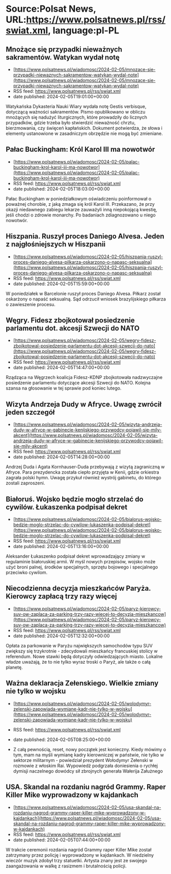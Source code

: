 # Source:Polsat News, URL:https://www.polsatnews.pl/rss/swiat.xml, language:pl-PL

## Mnożące się przypadki nieważnych sakramentów. Watykan wydał notę
 - [https://www.polsatnews.pl/wiadomosc/2024-02-05/mnozace-sie-przypadki-niewaznych-sakramentow-watykan-wydal-note](https://www.polsatnews.pl/wiadomosc/2024-02-05/mnozace-sie-przypadki-niewaznych-sakramentow-watykan-wydal-note)
 - RSS feed: https://www.polsatnews.pl/rss/swiat.xml
 - date published: 2024-02-05T19:01:00+00:00

Watykańska Dykasteria Nauki Wiary wydała notę Gestis verbisque, dotyczącą ważności sakramentów. Pismo opublikowano w obliczu mnożących się nadużyć liturgicznych, które prowadziły do licznych przypadków, gdzie trzeba było stwierdzić nieważność chrztu, bierzmowania, czy święceń kapłańskich. Dokument potwierdza, że słowa i elementy ustanowione w zasadniczym obrzędzie nie mogą być zmieniane.

## Pałac Buckingham: Król Karol III ma nowotwór
 - [https://www.polsatnews.pl/wiadomosc/2024-02-05/palac-buckingham-krol-karol-iii-ma-nowotwor](https://www.polsatnews.pl/wiadomosc/2024-02-05/palac-buckingham-krol-karol-iii-ma-nowotwor)
 - RSS feed: https://www.polsatnews.pl/rss/swiat.xml
 - date published: 2024-02-05T18:03:00+00:00

Pałac Buckingham w poniedziałkowym oświadczeniu poinformował o poważnej chorobie, z jaką zmaga się król Karol III. Przekazano, że przy okazji niedawnego zabiegu lekarze zauważyli inną niepokojącą kwestię, jeśli chodzi o zdrowie monarchy. Po badaniach zdiagnozowano u niego nowotwór.

## Hiszpania. Ruszył proces Daniego Alvesa. Jeden z najgłośniejszych w Hiszpanii
 - [https://www.polsatnews.pl/wiadomosc/2024-02-05/hiszpania-ruszyl-proces-daniego-alvesa-pilkarza-oskarzono-o-napasc-seksualna](https://www.polsatnews.pl/wiadomosc/2024-02-05/hiszpania-ruszyl-proces-daniego-alvesa-pilkarza-oskarzono-o-napasc-seksualna)
 - RSS feed: https://www.polsatnews.pl/rss/swiat.xml
 - date published: 2024-02-05T15:59:00+00:00

W poniedziałek w Barcelonie ruszył proces Daniego Alvesa. Piłkarz został oskarżony o napaść seksualną. Sąd odrzucił wniosek brazylijskiego piłkarza o zawieszenie procesu.

## Węgry. Fidesz zbojkotował posiedzenie parlamentu dot. akcesji Szwecji do NATO
 - [https://www.polsatnews.pl/wiadomosc/2024-02-05/wegry-fidesz-zbojkotowal-posiedzenie-parlamentu-dot-akcesji-szwecji-do-nato](https://www.polsatnews.pl/wiadomosc/2024-02-05/wegry-fidesz-zbojkotowal-posiedzenie-parlamentu-dot-akcesji-szwecji-do-nato)
 - RSS feed: https://www.polsatnews.pl/rss/swiat.xml
 - date published: 2024-02-05T14:47:00+00:00

Rządząca na Węgrzech koalicja Fidesz-KDNP zbojkotowała nadzwyczajne posiedzenie parlamentu dotyczące akcesji Szwecji do NATO. Kolejna szansa na głosowanie w tej sprawie pod koniec lutego.

## Wizyta Andrzeja Dudy w Afryce. Uwagę zwrócił jeden szczegół
 - [https://www.polsatnews.pl/wiadomosc/2024-02-05/wizyta-andrzeja-dudy-w-afryce-w-gabinecie-kenijskiego-przywodcy-pojawil-sie-mily-akcent](https://www.polsatnews.pl/wiadomosc/2024-02-05/wizyta-andrzeja-dudy-w-afryce-w-gabinecie-kenijskiego-przywodcy-pojawil-sie-mily-akcent)
 - RSS feed: https://www.polsatnews.pl/rss/swiat.xml
 - date published: 2024-02-05T14:28:00+00:00

Andrzej Duda i Agata Kornhauser-Duda przebywają z wizytą zagraniczną w Afryce. Para prezydencka została ciepło przyjęta w Kenii, gdzie orkiestra zagrała polski hymn. Uwagę przykuł również wystrój gabinetu, do którego zostali zaproszeni.

## Białoruś. Wojsko będzie mogło strzelać do cywilów. Łukaszenka podpisał dekret
 - [https://www.polsatnews.pl/wiadomosc/2024-02-05/bialorus-wojsko-bedzie-moglo-strzelac-do-cywilow-lukaszenka-podpisal-dekret](https://www.polsatnews.pl/wiadomosc/2024-02-05/bialorus-wojsko-bedzie-moglo-strzelac-do-cywilow-lukaszenka-podpisal-dekret)
 - RSS feed: https://www.polsatnews.pl/rss/swiat.xml
 - date published: 2024-02-05T13:16:00+00:00

Aleksander Łukaszenko podpisał dekret wprowadzający zmiany w regulaminie białoruskiej armii. W myśl nowych przepisów, wojsko może użyć broni palnej, środków specjalnych, sprzętu bojowego i specjalnego przeciwko cywilom.

## Niecodzienna decyzja mieszkańców Paryża. Kierowcy zapłacą trzy razy więcej
 - [https://www.polsatnews.pl/wiadomosc/2024-02-05/paryz-kierowcy-suv-ow-zaplaca-za-parking-trzy-razy-wiecej-to-decyzja-mieszkancow](https://www.polsatnews.pl/wiadomosc/2024-02-05/paryz-kierowcy-suv-ow-zaplaca-za-parking-trzy-razy-wiecej-to-decyzja-mieszkancow)
 - RSS feed: https://www.polsatnews.pl/rss/swiat.xml
 - date published: 2024-02-05T12:32:00+00:00

Opłata za parkowanie w Paryżu największych samochodów typu SUV zwiększy się trzykrotnie - zdecydowali mieszkańcy francuskiej stolicy w referendum. Nowe stawki będą dotyczyły odwiedzających miasto. Lokalne władze uważają, że to nie tylko wyraz troski o Paryż, ale także o całą planetę.

## Ważna deklaracja Zełenskiego. Wielkie zmiany nie tylko w wojsku
 - [https://www.polsatnews.pl/wiadomosc/2024-02-05/wolodymyr-zelenski-zapowiada-wymiane-kadr-nie-tylko-w-wojsku](https://www.polsatnews.pl/wiadomosc/2024-02-05/wolodymyr-zelenski-zapowiada-wymiane-kadr-nie-tylko-w-wojsku)
 - RSS feed: https://www.polsatnews.pl/rss/swiat.xml
 - date published: 2024-02-05T08:25:00+00:00

- Z całą pewnością, reset, nowy początek jest konieczny. Kiedy mówimy o tym, mam na myśli wymianę kadry kierowniczej w państwie, nie tylko w sektorze militarnym - powiedział prezydent Wołodymyr Zełenski w rozmowie z włoskim Rai. Wypowiedź podgrzała doniesienia o rychłej dymisji naczelnego dowódcy sił zbrojnych generała Wałerija Załużnego

## USA. Skandal na rozdaniu nagród Grammy. Raper Killer Mike wyprowadzony w kajdankach
 - [https://www.polsatnews.pl/wiadomosc/2024-02-05/usa-skandal-na-rozdaniu-nagrod-grammy-raper-killer-mike-wyprowadzony-w-kajdankach](https://www.polsatnews.pl/wiadomosc/2024-02-05/usa-skandal-na-rozdaniu-nagrod-grammy-raper-killer-mike-wyprowadzony-w-kajdankach)
 - RSS feed: https://www.polsatnews.pl/rss/swiat.xml
 - date published: 2024-02-05T07:44:00+00:00

W trakcie ceremonii rozdania nagród Grammy raper Killer Mike został zatrzymany przez policję i wyprowadzony w kajdankach. W niedzielny wieczór muzyk zdobył trzy statuetki. Artysta znany jest ze swojego zaangażowania w walkę z rasizmem i brutalnością policji.

